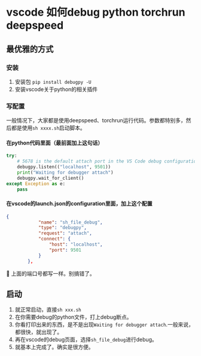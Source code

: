 # vscode 如何debug python torchrun deepspeed



## 最优雅的方式


### 安装
1. 安装包 `pip install debugpy -U`
2. 安装vscode关于python的相关插件


### 写配置
一般情况下，大家都是使用deepspeed、torchrun运行代码。参数都特别多，然后都是使用`sh xxxx.sh`启动脚本。

#### 在python代码里面（最前面加上这句话）

```python
try:
    # 5678 is the default attach port in the VS Code debug configurations. Unless a host and port are specified, host defaults to 127.0.0.1
    debugpy.listen(("localhost", 9501))
    print("Waiting for debugger attach")
    debugpy.wait_for_client()
except Exception as e:
    pass

```

#### 在vscode的launch.json的configuration里面，加上这个配置

```json
{
            "name": "sh_file_debug",
            "type": "debugpy",
            "request": "attach",
            "connect": {
                "host": "localhost",
                "port": 9501
            }
        },

```

🚨 上面的端口号都写一样。别搞错了。


## 启动

1. 就正常启动，直接`sh xxx.sh`
2. 在你需要debug的python文件，打上debug断点。
2. 你看打印出来的东西，是不是出现`Waiting for debugger attach`.一般来说，都很快，就出现了。
3. 再在vscode的debug页面，选择`sh_file_debug`进行debug。
4. 就基本上完成了。确实是很方便。

